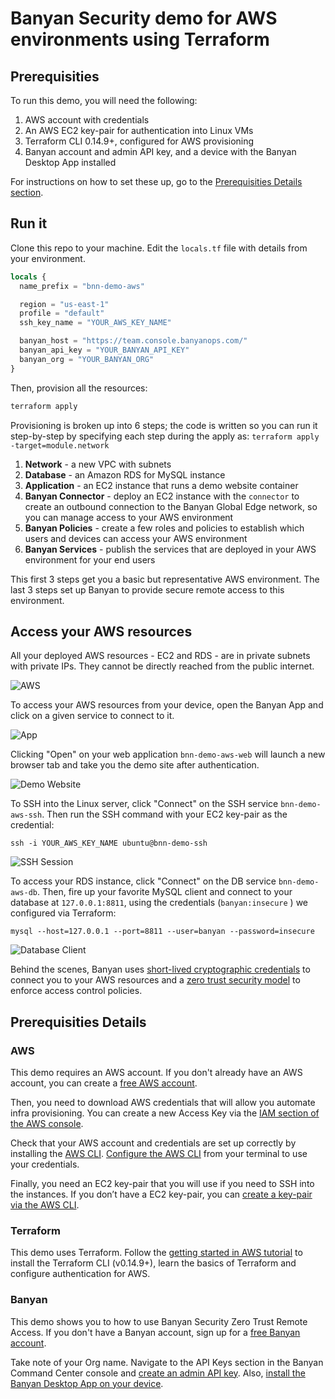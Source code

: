 # Banyan Security demo for AWS environments using Terraform


## Prerequisities

To run this demo, you will need the following:

1. AWS account with credentials
2. An AWS EC2 key-pair for authentication into Linux VMs
3. Terraform CLI 0.14.9+, configured for AWS provisioning
4. Banyan account and admin API key, and a device with the Banyan Desktop App installed

For instructions on how to set these up, go to the [Prerequisities Details section](#prerequisities-details).


## Run it

Clone this repo to your machine. Edit the `locals.tf` file with details from your environment.

```tf
locals {
  name_prefix = "bnn-demo-aws"

  region = "us-east-1"
  profile = "default"  
  ssh_key_name = "YOUR_AWS_KEY_NAME"

  banyan_host = "https://team.console.banyanops.com/"
  banyan_api_key = "YOUR_BANYAN_API_KEY"
  banyan_org = "YOUR_BANYAN_ORG"
}
```

Then, provision all the resources:

```bash
terraform apply
```

Provisioning is broken up into 6 steps; the code is written so you can run it step-by-step by specifying each step during the apply as: `terraform apply -target=module.network`

1. **Network** - a new VPC with subnets
2. **Database** - an Amazon RDS for MySQL instance
3. **Application** - an EC2 instance that runs a demo website container
4. **Banyan Connector** - deploy an EC2 instance with the `connector` to create an outbound connection to the Banyan Global Edge network, so you can manage access to your AWS environment
5. **Banyan Policies** - create a few roles and policies to establish which users and devices can access your AWS environment
6. **Banyan Services** - publish the services that are deployed in your AWS environment for your end users

This first 3 steps get you a basic but representative AWS environment. The last 3 steps set up Banyan to provide secure remote access to this environment.


## Access your AWS resources

All your deployed AWS resources - EC2 and RDS - are in private subnets with private IPs. They cannot be directly reached from the public internet.

![AWS](_img/aws.png)

To access your AWS resources from your device, open the Banyan App and click on a given service to connect to it.

![App](_img/app.png)

Clicking "Open" on your web application `bnn-demo-aws-web` will launch a new browser tab and take you the demo site after authentication.

![Demo Website](_img/web.png)

To SSH into the Linux server, click "Connect" on the SSH service `bnn-demo-aws-ssh`. Then run the SSH command with your EC2 key-pair as the credential:

```
ssh -i YOUR_AWS_KEY_NAME ubuntu@bnn-demo-ssh
```

![SSH Session](_img/ssh.png)

To access your RDS instance, click "Connect" on the DB service `bnn-demo-aws-db`. Then, fire up your favorite MySQL client and connect to your database at `127.0.0.1:8811`, using the credentials (`banyan:insecure` ) we configured via Terraform:

```
mysql --host=127.0.0.1 --port=8811 --user=banyan --password=insecure
```

![Database Client](_img/db.png)


Behind the scenes, Banyan uses [short-lived cryptographic credentials](https://docs.banyansecurity.io/docs/intro/concepts/services/) to connect you to your AWS resources and a [zero trust security model](https://docs.banyansecurity.io/docs/intro/concepts/policies/) to enforce access control policies.


## Prerequisities Details

### AWS

This demo requires an AWS account. If you don't already have an AWS account, you can create a [free AWS account](https://aws.amazon.com/free/).

Then, you need to download AWS credentials that will allow you automate infra provisioning. You can create a new Access Key via the [IAM section of the AWS console](https://console.aws.amazon.com/iam/home?#/security_credentials).

Check that your AWS account and credentials are set up correctly by installing the [AWS CLI](https://docs.aws.amazon.com/cli/latest/userguide/install-cliv2.html). [Configure the AWS CLI](https://docs.aws.amazon.com/cli/latest/userguide/cli-chap-configure.html) from your terminal to use your credentials.

Finally, you need an EC2 key-pair that you will use if you need to SSH into the instances. If you don’t have a EC2 key-pair, you can [create a key-pair via the AWS CLI](https://docs.aws.amazon.com/cli/latest/userguide/cli-services-ec2-keypairs.html#creating-a-key-pair).


### Terraform

This demo uses Terraform. Follow the [getting started in AWS tutorial](https://learn.hashicorp.com/tutorials/terraform/install-cli?in=terraform/aws-get-started) to install the Terraform CLI (v0.14.9+), learn the basics of Terraform and configure authentication for AWS.


### Banyan

This demo shows you to how to use Banyan Security Zero Trust Remote Access. If you don't have a Banyan account, sign up for a [free Banyan account](https://www.banyansecurity.io/team-edition-signup/).

Take note of your Org name. Navigate to the API Keys section in the Banyan Command Center console and [create an admin API key](https://docs.banyansecurity.io/docs/banyan-components/command-center/api-keys/). Also, [install the Banyan Desktop App on your device](https://support.banyanops.com/support/solutions/folders/44000931532).




